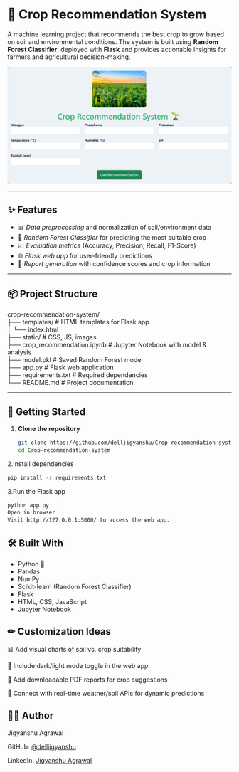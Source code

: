 # 🌾 Crop Recommendation System  

A machine learning project that recommends the best crop to grow based on soil and environmental conditions. The system is built using **Random Forest Classifier**, deployed with **Flask** and provides actionable insights for farmers and agricultural decision-making.  

![Screenshot](screenshot3.png)  

---

## ✨ Features  

- 📊 *Data preprocessing* and normalization of soil/environment data  
- 🤖 *Random Forest Classifier* for predicting the most suitable crop  
- 📈 *Evaluation metrics* (Accuracy, Precision, Recall, F1-Score)  
- 🌐 *Flask web app* for user-friendly predictions  
- 📑 *Report generation* with confidence scores and crop information  

---

## 📦 Project Structure  
crop-recommendation-system/ <br/>
├── templates/ # HTML templates for Flask app  <br/>
│ └── index.html  <br/>
├── static/ # CSS, JS, images  <br/>
├── crop_recommendation.ipynb # Jupyter Notebook with model & analysis  <br/>
├── model.pkl # Saved Random Forest model  <br/>
├── app.py # Flask web application  <br/>
├── requirements.txt # Required dependencies  <br/>
└── README.md # Project documentation  <br/>

---

## 🚀 Getting Started  

1. **Clone the repository**  
   ```bash
   git clone https://github.com/delljigyanshu/Crop-recommendation-system.git
   cd Crop-recommendation-system
   
2.Install dependencies
 ```bash
pip install -r requirements.txt
 ```

3.Run the Flask app
```bash
python app.py
Open in browser
Visit http://127.0.0.1:5000/ to access the web app.
```

## 🛠 Built With

- Python 🐍
- Pandas
- NumPy
- Scikit-learn (Random Forest Classifier)
- Flask
- HTML, CSS, JavaScript
- Jupyter Notebook

## ✏ Customization Ideas

📊 Add visual charts of soil vs. crop suitability

🎨 Include dark/light mode toggle in the web app

📄 Add downloadable PDF reports for crop suggestions

📡 Connect with real-time weather/soil APIs for dynamic predictions

## 🙋‍♂ Author

Jigyanshu Agrawal

GitHub: [@delljigyanshu](https://github.com/delljigyanshu/Crop-recommendation-system)

LinkedIn: [Jigyanshu Agrawal](https://www.linkedin.com/in/jigyanshu-agrawal?utm_source=share&utm_campaign=share_via&utm_content=profile&utm_medium=android_app)
